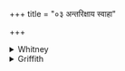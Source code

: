 +++
title = "०३ अन्तरिक्षाय स्वाहा"

+++

<details><summary>Whitney</summary>

### Translation
3. To atmosphere hail!

### Notes
</details>

<details><summary>Griffith</summary>

All hail to Air!
</details>

